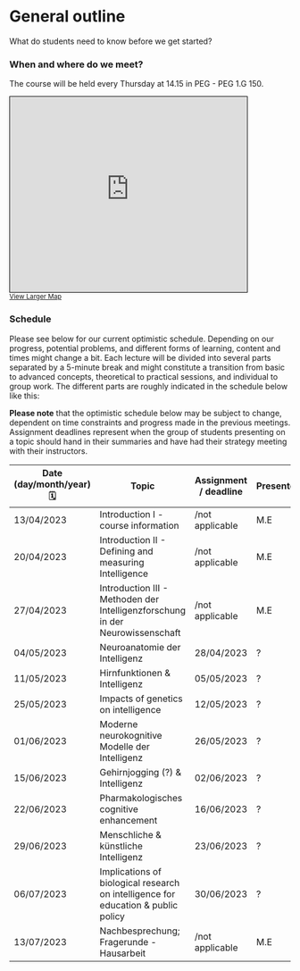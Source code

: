 # General outline

What do students need to know before we get started?

### When and where do we meet?

The course will be held every Thursday at 14.15 in PEG - PEG 1.G 150.

<iframe width="425" height="350" frameborder="0" scrolling="no" marginheight="0" marginwidth="0" src="https://www.openstreetmap.org/export/embed.html?bbox=8.661464452743532%2C50.12589530933526%2C8.67423176765442%2C50.130778644149046&amp;layer=mapnik&amp;marker=50.12833703902714%2C8.667848110198975" style="border: 1px solid black"></iframe><br/><small><a href="https://www.openstreetmap.org/?mlat=50.12834&amp;mlon=8.66785#map=17/50.12834/8.66785">View Larger Map</a></small>

### Schedule

Please see below for our current optimistic schedule. Depending on our progress, potential problems, and different forms of learning, content and times might change a bit. Each lecture will be divided into several parts separated by a 5-minute break and might constitute a transition from basic to advanced concepts, theoretical to practical sessions, and individual to group work. The different parts are roughly indicated in the schedule below like this:


**Please note** that the optimistic schedule below may be subject to change, dependent on time constraints and progress made in the previous meetings. Assignment deadlines represent when the group of students presenting on a topic should hand in their summaries and have had their strategy meeting with their instructors.   


| Date (day/month/year) 🗓         | Topic   | Assignment / deadline | Presenters |
|--------------|-----------|------------|------------|
| 13/04/2023 | Introduction I - course information | /not applicable | M.E |
| 20/04/2023 | Introduction II - Defining and measuring Intelligence | /not applicable | M.E |
| 27/04/2023 | Introduction III - Methoden der Intelligenzforschung in der Neurowissenschaft | /not applicable | M.E |
| 04/05/2023 | Neuroanatomie der Intelligenz  | 28/04/2023 | ? |
| 11/05/2023 | Hirnfunktionen & Intelligenz  | 05/05/2023 | ? |
| 25/05/2023 | Impacts of genetics on intelligence  | 12/05/2023 | ? |
| 01/06/2023 | Moderne neurokognitive Modelle der Intelligenz  | 26/05/2023 | ? |
| 15/06/2023 | Gehirnjogging (?) & Intelligenz  | 02/06/2023 | ? |
| 22/06/2023 | Pharmakologisches cognitive enhancement | 16/06/2023 | ? |
| 29/06/2023 | Menschliche & künstliche Intelligenz | 23/06/2023 | ? |
| 06/07/2023 | Implications of biological research on intelligence for education & public policy | 30/06/2023 | ? |
| 13/07/2023 | Nachbesprechung; Fragerunde - Hausarbeit  | /not applicable | M.E |

